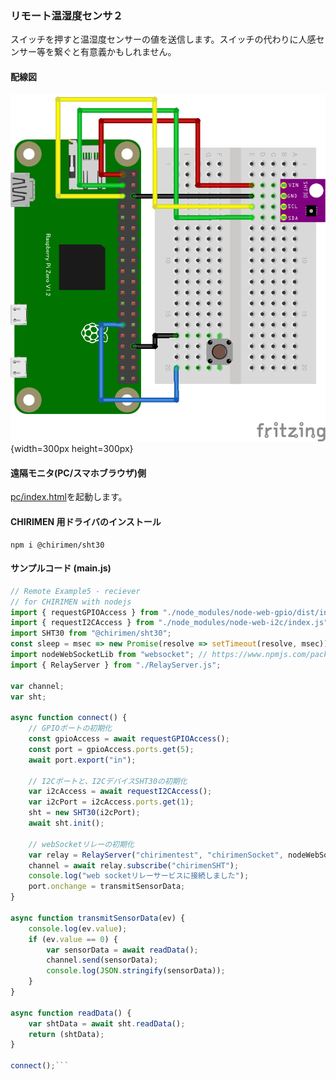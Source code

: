 ### リモート温湿度センサ２

スイッチを押すと温湿度センサーの値を送信します。スイッチの代わりに人感センサー等を繋ぐと有意義かもしれません。

#### 配線図

![配線図](schematic.png "schematic"){width=300px height=300px}

#### 遠隔モニタ(PC/スマホブラウザ)側

[pc/index.html](https://codesandbox.io/s/github/chirimen-oh/chirimen.org/tree/master/pizero/src/esm-examples/remote_sht30_gpioin/pc?module=pc.js)を起動します。

#### CHIRIMEN 用ドライバのインストール

```shell
npm i @chirimen/sht30
```

#### サンプルコード (main.js)

```javascript
// Remote Example5 - reciever
// for CHIRIMEN with nodejs
import { requestGPIOAccess } from "./node_modules/node-web-gpio/dist/index.js";
import { requestI2CAccess } from "./node_modules/node-web-i2c/index.js";
import SHT30 from "@chirimen/sht30";
const sleep = msec => new Promise(resolve => setTimeout(resolve, msec));
import nodeWebSocketLib from "websocket"; // https://www.npmjs.com/package/websocket
import { RelayServer } from "./RelayServer.js";

var channel;
var sht;

async function connect() {
    // GPIOポートの初期化
    const gpioAccess = await requestGPIOAccess();
    const port = gpioAccess.ports.get(5);
    await port.export("in");

    // I2Cポートと、I2CデバイスSHT30の初期化
    var i2cAccess = await requestI2CAccess();
    var i2cPort = i2cAccess.ports.get(1);
    sht = new SHT30(i2cPort);
    await sht.init();

    // webSocketリレーの初期化
    var relay = RelayServer("chirimentest", "chirimenSocket", nodeWebSocketLib, "https://chirimen.org");
    channel = await relay.subscribe("chirimenSHT");
    console.log("web socketリレーサービスに接続しました");
    port.onchange = transmitSensorData;
}

async function transmitSensorData(ev) {
    console.log(ev.value);
    if (ev.value == 0) {
        var sensorData = await readData();
        channel.send(sensorData);
        console.log(JSON.stringify(sensorData));
    }
}

async function readData() {
    var shtData = await sht.readData();
    return (shtData);
}

connect();```
